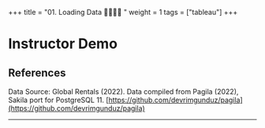 +++
title = "01. Loading Data 👩‍🏫🧑‍🏫 "
weight = 1
tags = ["tableau"] 
+++

# Instructor Demo

## References

Data Source: Global Rentals (2022). Data compiled from Pagila (2022), Sakila port for PostgreSQL 11.
[https://github.com/devrimgunduz/pagila](https://github.com/devrimgunduz/pagila)

- - -